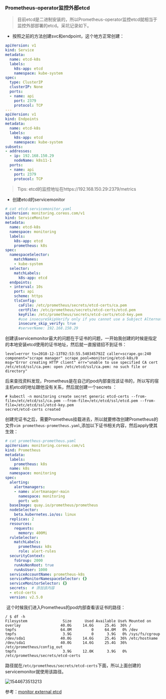 ### Prometheus-operator监控外部etcd



> 目前etcd是二进制安装的，所以Prometheus-operator监控etcd就相当于监控外部部署的etcd。采坑记录如下。

- 按照之前的方法创建svc和endpoint，这个地方正常创建：

```yaml
apiVersion: v1
kind: Service
metadata:
  name: etcd-k8s
  labels:
    k8s-app: etcd
    namespace: kube-system
spec:
  type: ClusterIP
  clusterIP: None
  ports:
  - name: api
    port: 2379
    protocol: TCP
---
apiVersion: v1
kind: Endpoints
metadata:
  name: etcd-k8s
  labels:
    k8s-app: etcd
    namespace: kube-system
subsets:
- addresses:
  - ip: 192.168.150.29
    nodeName: k8s11-1
  ports:
  - name: api
    port: 2379
    protocol: TCP
```

> Tips: etcd的监控地址在https://192.168.150.29:2379/metrics

- 创建etcd的servicemonitor

```yaml
# cat etcd-servicemonitor.yaml 
apiVersion: monitoring.coreos.com/v1
kind: ServiceMonitor
metadata:
  name: etcd-k8s
  namespace: monitoring
  labels:
    k8s-app: etcd
    prometheus: k8s
spec:
  namespaceSelector:
    matchNames:
    - kube-system
  selector:
    matchLabels:
      k8s-app: etcd
  endpoints:
  - interval: 10s
    port: api
    scheme: https
    tlsConfig:
      caFile: /etc/prometheus/secrets/etcd-certs/ca.pem
      certFile: /etc/prometheus/secrets/etcd-certs/etcd.pem
      keyFile: /etc/prometheus/secrets/etcd-certs/etcd-key.pem
      #use insecureSkipVerify only if you cannot use a Subject Alternative Name
      insecure_skip_verify: true
      #serverName: 192.168.150.29
```

​	创建该servicemonitor最大的问题在于证书的问题，一开始我创建的时候是指定的本地安装etcd使用的证书地址，然后就一直报错招不到证书：

```shell
level=error ts=2018-12-13T02:53:55.540345792Z caller=scrape.go:240 component="scrape manager" scrape_pool=monitoring/etcd-k8s/0 msg="Error creating HTTP client" err="unable to use specified CA cert /etc/etcd/ssl/ca.pem: open /etc/etcd/ssl/ca.pem: no such file or directory"
```

​	后来查找资料发现，Prometheus是在自己的pod内部查找该证书的，所以写的宿主机etcd的地址跟他没有关系，然后就创建一个secrets ：

```shell
# kubectl -n monitoring create secret generic etcd-certs --from-file=/etc/etcd/ssl/ca.pem --from-file=/etc/etcd/ssl/etcd.pem --from-file=/etc/etcd/ssl/etcd-key.pem 
secret/etcd-certs created
```

​	创建完证书之后，需要Prometheus挂载进去，所以就要修改创建Prometheus的文件`vim prometheus-prometheus.yaml`,添加以下证书相关内容，然后apply使其生效：

```yaml
# cat prometheus-prometheus.yaml
apiVersion: monitoring.coreos.com/v1
kind: Prometheus
metadata:
  labels:
    prometheus: k8s
  name: k8s
  namespace: monitoring
spec:
  alerting:
    alertmanagers:
    - name: alertmanager-main
      namespace: monitoring
      port: web
  baseImage: quay.io/prometheus/prometheus
  nodeSelector:
    beta.kubernetes.io/os: linux
  replicas: 2
  resources:
    requests:
      memory: 400Mi
  ruleSelector:
    matchLabels:
      prometheus: k8s
      role: alert-rules
  securityContext:
    fsGroup: 2000
    runAsNonRoot: true
    runAsUser: 1000
  serviceAccountName: prometheus-k8s
  serviceMonitorNamespaceSelector: {}
  serviceMonitorSelector: {}
  secrets:  # 添加该内容
  - etcd-certs
  version: v2.5.0
```

​	这个时候我们进入Prometheus的pod内部查看该证书的路径：

```shell
/ $ df -h
Filesystem                Size      Used Available Use% Mounted on
overlay                  40.0G     14.6G     25.4G  36% /
tmpfs                    64.0M         0     64.0M   0% /dev
tmpfs                     3.9G         0      3.9G   0% /sys/fs/cgroup
/dev/sda1                40.0G     14.6G     25.4G  36% /etc/hostname
/dev/sda1                40.0G     14.6G     25.4G  36% /etc/prometheus/config_out
tmpfs                     3.9G     12.0K      3.9G   0% /etc/prometheus/secrets/etcd-certs

```

​	路径就在`/etc/prometheus/secrets/etcd-certs`下面，所以上面创建的servicemonitor就使用该路径。

![1544673513213](D:\学习文档\markdown\%5CUsers%5Cpenn%5CAppData%5CRoaming%5CTypora%5Ctypora-user-images%5C1544673513213.png)



参考：[monitor external etcd](https://github.com/coreos/prometheus-operator/blob/v0.19.0/contrib/kube-prometheus/docs/Monitoring%20external%20etcd.md)

